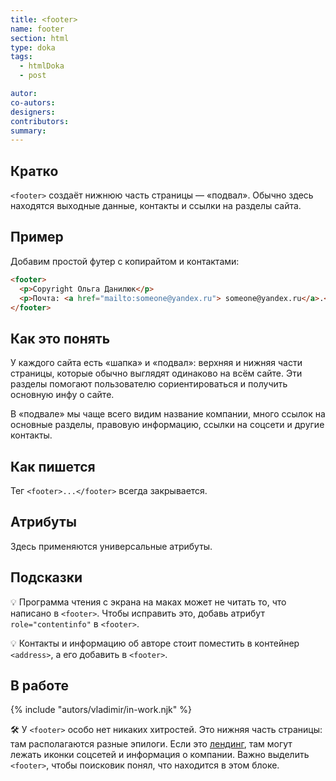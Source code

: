 ```yaml
---
title: <footer>
name: footer
section: html
type: doka
tags:
  - htmlDoka
  - post

autor:
co-autors:
designers:
contributors:
summary:
---
```


## Кратко

`<footer>` создаёт нижнюю часть страницы — «подвал». Обычно здесь находятся выходные данные, контакты и ссылки на разделы сайта.

## Пример

Добавим простой футер с копирайтом и контактами:

```html
<footer>
  <p>Copyright Ольга Данилюк</p>
  <p>Почта: <a href="mailto:someone@yandex.ru"> someone@yandex.ru</a>.</p>
</footer>
```

## Как это понять

У каждого сайта есть «шапка» и «подвал»: верхняя и нижняя части страницы, которые обычно выглядят одинаково на всём сайте. Эти разделы помогают пользователю сориентироваться и получить основную инфу о сайте.

В «подвале» мы чаще всего видим название компании, много ссылок на основные разделы, правовую информацию, ссылки на соцсети и другие контакты.

## Как пишется

Тег `<footer>...</footer>` всегда закрывается.

## Атрибуты

Здесь применяются универсальные атрибуты.

## Подсказки

💡 Программа чтения с экрана на маках может не читать то, что написано в `<footer>`. Чтобы исправить это, добавь атрибут `role="contentinfo"` в `<footer>`.

💡 Контакты и информацию об авторе стоит поместить в контейнер `<address>`, а его добавить в `<footer>`.

## В работе

{% include "autors/vladimir/in-work.njk" %}

🛠 У `<footer>` особо нет никаких хитростей. Это нижняя часть страницы: там располагаются разные эпилоги. Если это [лендинг](https://ru.wikipedia.org/wiki/%D0%A6%D0%B5%D0%BB%D0%B5%D0%B2%D0%B0%D1%8F_%D1%81%D1%82%D1%80%D0%B0%D0%BD%D0%B8%D1%86%D0%B0), там могут лежать иконки соцсетей и информация о компании. Важно выделить `<footer>`, чтобы поисковик понял, что находится в этом блоке.

